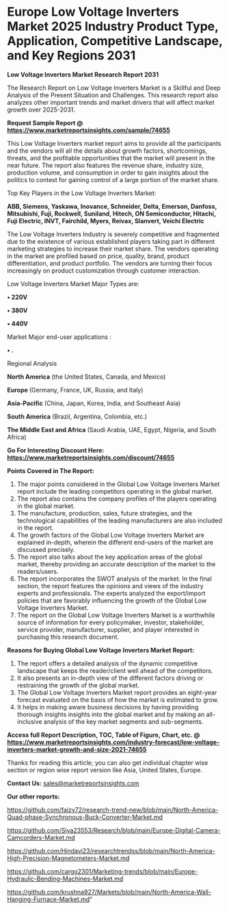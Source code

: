  # Europe Low Voltage Inverters Market 2025 Industry Product Type, Application, Competitive Landscape, and Key Regions 2031

<strong>Low Voltage Inverters Market Research Report 2031</strong>

The Research Report on Low Voltage Inverters Market is a Skillful and Deep Analysis of the Present Situation and Challenges. This research report also analyzes other important trends and market drivers that will affect market growth over 2025-2031.

<strong>Request Sample Report @ <a href=https://www.marketreportsinsights.com/sample/74655>https://www.marketreportsinsights.com/sample/74655</a></strong>

This Low Voltage Inverters market report aims to provide all the participants and the vendors will all the details about growth factors, shortcomings, threats, and the profitable opportunities that the market will present in the near future. The report also features the revenue share, industry size, production volume, and consumption in order to gain insights about the politics to contest for gaining control of a large portion of the market share.

Top Key Players in the Low Voltage Inverters Market:

<strong>ABB, Siemens, Yaskawa, Inovance, Schneider, Delta, Emerson, Danfoss, Mitsubishi, Fuji, Rockwell, Suniland, Hitech, ON Semiconductor, Hitachi, Fuji Electric, INVT, Fairchild, Myers, Reivax, Slanvert, Veichi Electric</strong>

The Low Voltage Inverters Industry is severely competitive and fragmented due to the existence of various established players taking part in different marketing strategies to increase their market share. The vendors operating in the market are profiled based on price, quality, brand, product differentiation, and product portfolio. The vendors are turning their focus increasingly on product customization through customer interaction.

Low Voltage Inverters Market Major Types are:

<strong>• 220V

• 380V

• 440V</strong>

Market Major end-user applications :

<strong>• .</strong>

Regional Analysis

</u><strong><b>North America</b></strong> (the United States, Canada, and Mexico)

<strong><b>Europe </b></strong>(Germany, France, UK, Russia, and Italy)

<strong><b>Asia-Pacific</b></strong> (China, Japan, Korea, India, and Southeast Asia)

<strong><b>South America</b></strong> (Brazil, Argentina, Colombia, etc.)

<strong><b>The Middle East and Africa</b></strong> (Saudi Arabia, UAE, Egypt, Nigeria, and South Africa)

<strong>Go For Interesting Discount Here: <a href=https://www.marketreportsinsights.com/discount/74655>https://www.marketreportsinsights.com/discount/74655</a></strong>

<strong>Points Covered in The Report:</strong>
<ol>
  <li>The major points considered in the Global Low Voltage Inverters Market report include the leading competitors operating in the global market.</li>
  <li>The report also contains the company profiles of the players operating in the global market.</li>
  <li>The manufacture, production, sales, future strategies, and the technological capabilities of the leading manufacturers are also included in the report.</li>
  <li>The growth factors of the Global Low Voltage Inverters Market are explained in-depth, wherein the different end-users of the market are discussed precisely.</li>
  <li>The report also talks about the key application areas of the global market, thereby providing an accurate description of the market to the readers/users.</li>
  <li>The report incorporates the SWOT analysis of the market. In the final section, the report features the opinions and views of the industry experts and professionals. The experts analyzed the export/import policies that are favorably influencing the growth of the Global Low Voltage Inverters Market.</li>
  <li>The report on the Global Low Voltage Inverters Market is a worthwhile source of information for every policymaker, investor, stakeholder, service provider, manufacturer, supplier, and player interested in purchasing this research document.</li>
</ol>
<strong>Reasons for Buying Global Low Voltage Inverters Market Report:</strong>

<ol>
  <li>The report offers a detailed analysis of the dynamic competitive landscape that keeps the reader/client well ahead of the competitors.</li>
  <li>It also presents an in-depth view of the different factors driving or restraining the growth of the global market.</li>
  <li>The Global Low Voltage Inverters Market report provides an eight-year forecast evaluated on the basis of how the market is estimated to grow.</li>
  <li>It helps in making aware business decisions by having providing thorough insights insights into the global market and by making an all-inclusive analysis of the key market segments and sub-segments.</li>
</ol>
<strong>Access full Report Description, TOC, Table of Figure, Chart, etc. @ <a href=https://www.marketreportsinsights.com/industry-forecast/low-voltage-inverters-market-growth-and-size-2021-74655>https://www.marketreportsinsights.com/industry-forecast/low-voltage-inverters-market-growth-and-size-2021-74655</a></strong>


Thanks for reading this article; you can also get individual chapter wise section or region wise report version like Asia, United States, Europe.

<strong>Contact Us:</strong>
sales@marketreportsinsights.com

<strong>Our other reports:</strong>

<a href=https://github.com/faizy72/research-trend-new/blob/main/North-America-Quad-phase-Synchronous-Buck-Converter-Market.md>https://github.com/faizy72/research-trend-new/blob/main/North-America-Quad-phase-Synchronous-Buck-Converter-Market.md</a>

<a href=https://github.com/Siya23553/Research/blob/main/Europe-Digital-Camera-Camcorders-Market.md>https://github.com/Siya23553/Research/blob/main/Europe-Digital-Camera-Camcorders-Market.md</a>

<a href=https://github.com/Hindavi23/researchtrendss/blob/main/North-America-High-Precision-Magnetometers-Market.md>https://github.com/Hindavi23/researchtrendss/blob/main/North-America-High-Precision-Magnetometers-Market.md</a>

<a href=https://github.com/cargo2301/Marketing-trends/blob/main/Europe-Hydraulic-Bending-Machines-Market.md>https://github.com/cargo2301/Marketing-trends/blob/main/Europe-Hydraulic-Bending-Machines-Market.md</a>

<a href=https://github.com/krushna927/Markets/blob/main/North-America-Wall-Hanging-Furnace-Market.md>https://github.com/krushna927/Markets/blob/main/North-America-Wall-Hanging-Furnace-Market.md</a>"
